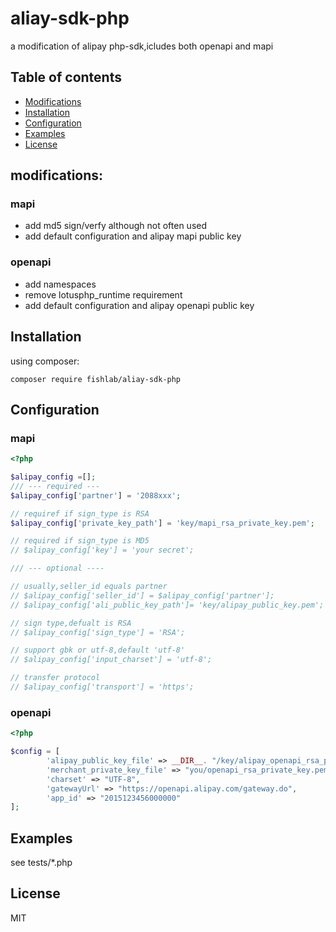 aliay-sdk-php
=============

a modification of alipay php-sdk,icludes both openapi and mapi

Table of contents
-----------------
* [Modifications](#modifications)
* [Installation](#installation)
* [Configuration](#configuration)
* [Examples](#examples)
* [License](#license)

modifications:
--------------
### mapi
* add md5 sign/verfy although not often used
* add default configuration and alipay mapi public key

### openapi
* add namespaces
* remove lotusphp_runtime requirement
* add default configuration and alipay openapi public key


Installation
------------

using composer:

```shell
composer require fishlab/aliay-sdk-php
```


Configuration
-------------
### mapi
```php
<?php

$alipay_config =[];
/// --- required ---
$alipay_config['partner'] = '2088xxx';

// requiref if sign_type is RSA
$alipay_config['private_key_path'] = 'key/mapi_rsa_private_key.pem';

// required if sign_type is MD5
// $alipay_config['key'] = 'your secret';

/// --- optional ----

// usually,seller_id equals partner
// $alipay_config['seller_id'] = $alipay_config['partner'];
// $alipay_config['ali_public_key_path']= 'key/alipay_public_key.pem';

// sign type,defualt is RSA
// $alipay_config['sign_type'] = 'RSA';

// support gbk or utf-8,default 'utf-8'
// $alipay_config['input_charset'] = 'utf-8';

// transfer protocol
// $alipay_config['transport'] = 'https';

```
### openapi

```php
<?php

$config = [
		'alipay_public_key_file' => __DIR__. "/key/alipay_openapi_rsa_public_key.pem",
		'merchant_private_key_file' => "you/openapi_rsa_private_key.pem",
		'charset' => "UTF-8",
		'gatewayUrl' => "https://openapi.alipay.com/gateway.do",
		'app_id' => "2015123456000000"
];
```

Examples
--------
see tests/*.php

License
-------
MIT
